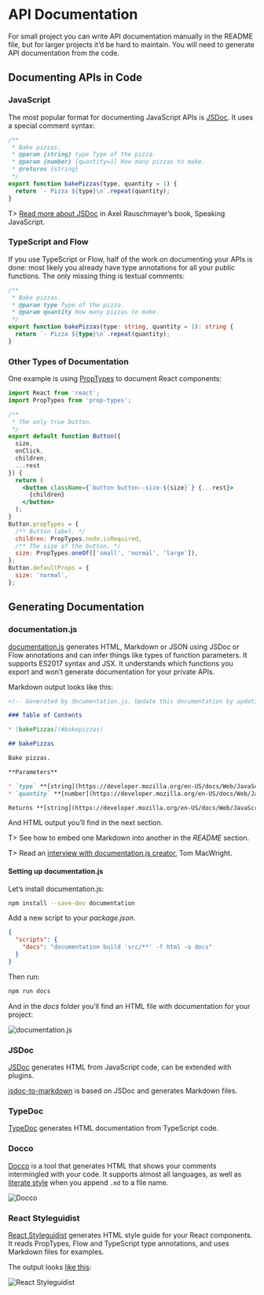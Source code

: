 # API Documentation

For small project you can write API documentation manually in the README file, but for larger projects it’d be hard to maintain. You will need to generate API documentation from the code.

## Documenting APIs in Code

### JavaScript

The most popular format for documenting JavaScript APIs is [JSDoc](http://usejsdoc.org/). It uses a special comment syntax:

```javascript
/**
 * Bake pizzas.
 * @param {string} type Type of the pizza.
 * @param {number} [quantity=1] How many pizzas to make.
 * @returns {string}
 */
export function bakePizzas(type, quantity = 1) {
  return `- Pizza ${type}\n`.repeat(quantity);
}
```

T> [Read more about JSDoc](http://speakingjs.com/es5/ch29.html) in Axel Rauschmayer’s book, Speaking JavaScript.

### TypeScript and Flow

If you use TypeScript or Flow, half of the work on documenting your APIs is done: most likely you already have type annotations for all your public functions. The only missing thing is textual comments:

```typescript
/**
 * Bake pizzas.
 * @param type Type of the pizza.
 * @param quantity How many pizzas to make.
 */
export function bakePizzas(type: string, quantity = 1): string {
  return `- Pizza ${type}\n`.repeat(quantity);
}
```

### Other Types of Documentation

One example is using [PropTypes](https://www.npmjs.com/package/prop-types) to document React components:

```jsx
import React from 'react';
import PropTypes from 'prop-types';

/**
 * The only true button.
 */
export default function Button({
  size,
  onClick,
  children,
  ...rest
}) {
  return (
    <button className={`button button--size-${size}`} {...rest}>
      {children}
    </button>
  );
}
Button.propTypes = {
  /** Button label. */
  children: PropTypes.node.isRequired,
  /** The size of the button. */
  size: PropTypes.oneOf(['small', 'normal', 'large']),
};
Button.defaultProps = {
  size: 'normal',
};
```

## Generating Documentation

### documentation.js

[documentation.js](http://documentation.js.org/) generates HTML, Markdown or JSON using JSDoc or Flow annotations and can infer things like types of function parameters. It supports ES2017 syntax and JSX. It understands which functions you export and won’t generate documentation for your private APIs.

Markdown output looks like this:

```markdown
<!-- Generated by documentation.js. Update this documentation by updating the source code. -->

### Table of Contents

* [bakePizzas](#bakepizzas)

## bakePizzas

Bake pizzas.

**Parameters**

* `type` **[string](https://developer.mozilla.org/en-US/docs/Web/JavaScript/Reference/Global_Objects/String)** Type of the pizza.
* `quantity` **[number](https://developer.mozilla.org/en-US/docs/Web/JavaScript/Reference/Global_Objects/Number)** How many pizzas to make. (optional, default `1`)

Returns **[string](https://developer.mozilla.org/en-US/docs/Web/JavaScript/Reference/Global_Objects/String)**
```

And HTML output you’ll find in the next section.

T> See how to embed one Markdown into another in the _README_ section.

T> Read an [interview with documentation.js creator](https://survivejs.com/blog/documentationjs-interview/), Tom MacWright.

#### Setting up documentation.js

Let’s install documentation.js:

```bash
npm install --save-dev documentation
```

Add a new script to your _package.json_.

```json
{
  "scripts": {
    "docs": "documentation build 'src/**' -f html -o docs"
  }
}
```

Then run:

```bash
npm run docs
```

And in the _docs_ folder you’ll find an HTML file with documentation for your project:

![documentation.js](images/documentation-js.png)

### JSDoc

[JSDoc](https://www.npmjs.com/package/jsdoc) generates HTML from JavaScript code, can be extended with plugins.

[jsdoc-to-markdown](https://www.npmjs.com/package/jsdoc-to-markdown) is based on JSDoc and generates Markdown files.

### TypeDoc

[TypeDoc](http://typedoc.org/) generates HTML documentation from TypeScript code.

### Docco

[Docco](http://ashkenas.com/docco/) is a tool that generates HTML that shows your comments intermingled with your code. It supports almost all languages, as well as [literate style](http://coffeescript.org/#literate) when you append `.md` to a file name.

![Docco](images/documentation-js.png)

### React Styleguidist

[React Styleguidist](https://react-styleguidist.js.org/) generates HTML style guide for your React components. It reads PropTypes, Flow and TypeScript type annotations, and uses Markdown files for examples.

The output looks [like this](https://react-styleguidist.js.org/examples/basic/):

![React Styleguidist](images/styleguidist.png)
